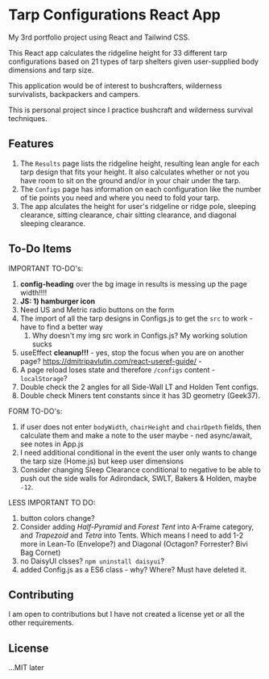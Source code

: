 # Tarp Configurations React App

My 3rd portfolio project using React and Tailwind CSS.

This React app calculates the ridgeline height for 33 different tarp configurations based on 21 types of tarp shelters given user-supplied body dimensions and tarp size.

This application would be of interest to bushcrafters, wilderness survivalists, backpackers and campers.

This is personal project since I practice bushcraft and wilderness survival techniques.

## Features

1. The `Results` page lists the ridgeline height, resulting lean angle for each tarp design that fits your height. It also calculates whether or not you have room to sit on the ground and/or in your chair under the tarp.
1. The `Configs` page has information on each configuration like the number of tie points you need and where you need to fold your tarp.
1. The app alculates the height for user's ridgeline or ridge pole, sleeping clearance, sitting clearance, chair sitting clearance, and diagonal sleeping clearance.
<!-- 1. For the time being I have a `Calcs` page which shows all the calculations for the tarp configurations. I may remove that page if it doesn't make sense to have it. -->

## To-Do Items

IMPORTANT TO-DO's:

1. **config-heading** over the bg image in results is messing up the page width!!!!
1. **JS: 1) hamburger icon**
1. Need US and Metric radio buttons on the form
1. The import of all the tarp designs in Configs.js to get the `src` to work - have to find a better way
   1. Why doesn't my img src work in Configs.js? My working solution sucks
1. useEffect **cleanup!!!** - yes, stop the focus when you are on another page? https://dmitripavlutin.com/react-useref-guide/ -
1. A page reload loses state and therefore `/configs` content - `localStorage`?
1. Double check the 2 angles for all Side-Wall LT and Holden Tent configs.
1. Double check Miners tent constants since it has 3D geometry (Geek37).

FORM TO-DO's:

1. if user does not enter `bodyWidth`, `chairHeight` and `chairDpeth` fields, then calculate them and make a note to the user maybe - ned async/await, see notes in App.js
1. I need additional conditional in the event the user only wants to change the tarp size (Home.js) but keep user dimensions
1. Consider changing Sleep Clearance conditional to negative to be able to push out the side walls for Adirondack, SWLT, Bakers & Holden, maybe `-12`.

LESS IMPORTANT TO DO:

1. button colors change?
1. Consider adding _Half-Pyramid_ and _Forest Tent_ into A-Frame category, and _Trapezoid_ and _Tetra_ into Tents. Which means I need to add 1-2 more in Lean-To (Envelope?) and Diagonal (Octagon? Forrester? Bivi Bag Cornet)
1. no DaisyUI clsses? `npm uninstall daisyui`?
1. added Config.js as a ES6 class - why? Where? Must have deleted it.

## Contributing

I am open to contributions but I have not created a license yet or all the other requirements.

## License

...MIT later
